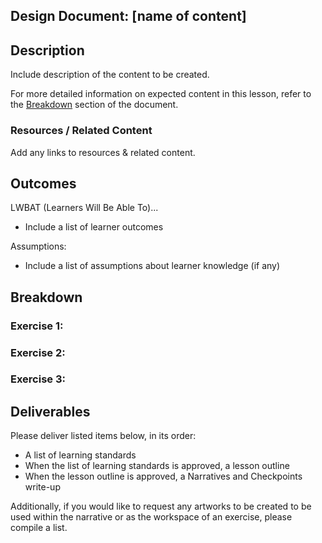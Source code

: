 ## Design Document: [name of content]

## Description

Include description of the content to be created.



For more detailed information on expected content in this lesson, refer to the [Breakdown](#Breakdown) section of the document.

### Resources / Related Content

Add any links to resources & related content.



## Outcomes

LWBAT (Learners Will Be Able To)...

* Include a list of learner outcomes

Assumptions:

* Include a list of assumptions about learner knowledge (if any)

## Breakdown

### Exercise 1: 

### Exercise 2: 

### Exercise 3: 

## Deliverables

Please deliver listed items below, in its order:

* A list of learning standards
* When the list of learning standards is approved, a lesson outline
* When the lesson outline is approved, a Narratives and Checkpoints write-up

Additionally, if you would like to request any artworks to be created to be used within the narrative or as the workspace of an exercise, please compile a list.

